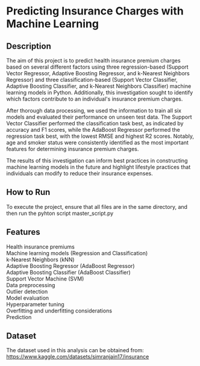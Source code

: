 # Predicting Insurance Charges with Machine Learning
## Description
The aim of this project is to predict health insurance premium charges based on several different factors using three regression-based (Support Vector Regressor, Adaptive Boosting Regressor, and k-Nearest Neighbors Regressor) and three classification-based (Support Vector Classifier, Adaptive Boosting Classifier, and k-Nearest Neighbors Classifier) machine learning models in Python. Additionally, this investigation sought to identify which factors contribute to an individual's insurance premium charges.

After thorough data processing, we used the information to train all six models and evaluated their performance on unseen test data. The Support Vector Classifier performed the classification task best, as indicated by accuracy and F1 scores, while the AdaBoost Regressor performed the regression task best, with the lowest RMSE and highest R2 scores. Notably, age and smoker status were consistently identified as the most important features for determining insurance premium charges.

The results of this investigation can inform best practices in constructing machine learning models in the future and highlight lifestyle practices that individuals can modify to reduce their insurance expenses.

## How to Run
To execute the project, ensure that all files are in the same directory, and then run the pyhton script master_script.py

## Features
Health insurance premiums  
Machine learning models (Regression and Classification)  
k-Nearest Neighbors (kNN)  
Adaptive Boosting Regressor (AdaBoost Regressor)  
Adaptive Boosting Classifier (AdaBoost Classifier)  
Support Vector Machine (SVM)  
Data preprocessing  
Outlier detection  
Model evaluation  
Hyperparameter tuning  
Overfitting and underfitting considerations  
Prediction

## Dataset
The dataset used in this analysis can be obtained from:
https://www.kaggle.com/datasets/simranjain17/insurance
